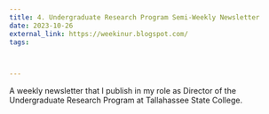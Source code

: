 ```yaml
---
title: 4. Undergraduate Research Program Semi-Weekly Newsletter
date: 2023-10-26
external_link: https://weekinur.blogspot.com/
tags:
  


---
```


A weekly newsletter that I publish in my role as Director of the Undergraduate Research Program at Tallahassee State College.

<!--more-->
